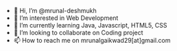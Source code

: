 - 👋 Hi, I’m @mrunal-deshmukh
- 👀 I’m interested in Web Development
- 🌱 I’m currently learning Java, Javascript, HTML5, CSS
- 💞️ I’m looking to collaborate on Coding project
- 📫 How to reach me on mrunalgaikwad29[at]gmail.com

<!---
mrunal-deshmukh/mrunal-deshmukh is a ✨ special ✨ repository because its `README.md` (this file) appears on your GitHub profile.
You can click the Preview link to take a look at your changes.
--->
